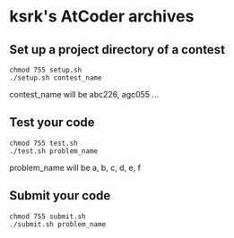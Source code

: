 # ksrk's AtCoder archives

## Set up a project directory of a contest
```commandline
chmod 755 setup.sh
./setup.sh contest_name
```
contest_name will be abc226, agc055 ...

## Test your code
```commandline
chmod 755 test.sh
./test.sh problem_name
```
problem_name will be a, b, c, d, e, f

## Submit your code
```commandline
chmod 755 submit.sh
./submit.sh problem_name
```
